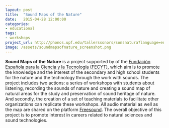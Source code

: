 ```yaml
---
layout: post
title:  "Sound Maps of the Nature"
date:   2015-04-28 12:00:00
categories: 
- educational
tags:
- workshops
project_url: http://phonos.upf.edu/tallerssonors/sonsnatura?language=en
image: /assets/soundmapsofnature_screenshot.png
---
```


**Sound Maps of the Nature** is a project supported by of the [Fundación Española para la Ciencia y la Tecnología (FECYT)](http://www.fecyt.es/fecyt/home.do;jsessionid=9B15845EDD42C3149E6E5FCBBC02B717), which aim is to promote the knowledge and the interest of the secondary and high school students for the nature and the technology through the work with sounds. The project includes two actions: a series of workshops with students about listening, recording the sounds of nature and creating a sound map of natural areas for the study and preservation of sound heritage of nature. And secondly, the creation of a set of teaching materials to facilitate other organizations can replicate these workshops.
All audio material as well as the map are shared on the platform [Freesound](www.freesound.org). The overall objective of this project is to promote interest in careers related to natural sciences and sound technologies.